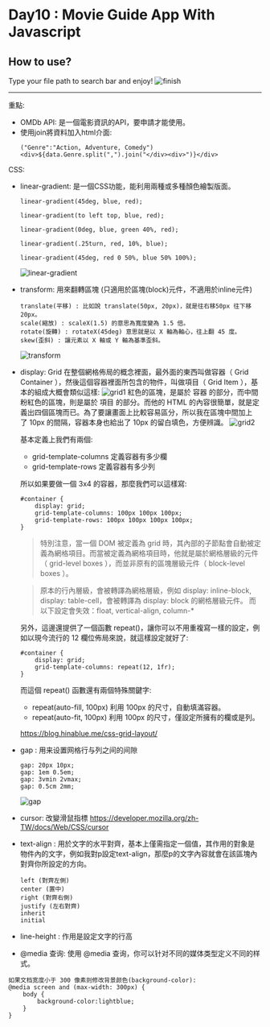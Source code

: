 # Day10 : Movie Guide App With Javascript
## How to use?

Type your file path to search bar and enjoy!
![finish](./img/finish.jpg)

---

重點: 
* OMDb API: 是一個電影資訊的API，要申請才能使用。
* 使用join將資料加入html介面:
    ```
    ("Genre":"Action, Adventure, Comedy")
    <div>${data.Genre.split(",").join("</div><div>")}</div>
    ```


CSS:
* linear-gradient: 是一個CSS功能，能利用兩種或多種顏色繪製版面。
    ```
    linear-gradient(45deg, blue, red);

    linear-gradient(to left top, blue, red);

    linear-gradient(0deg, blue, green 40%, red);

    linear-gradient(.25turn, red, 10%, blue);

    linear-gradient(45deg, red 0 50%, blue 50% 100%);
    ```
    ![linear-gradient](./img/inear-gradient.jpg)

* transform: 用來翻轉區塊 (只適用於區塊(block)元件，不適用於inline元件)
    ```
    translate(平移) : 比如說 translate(50px, 20px)，就是往右移50px 往下移 20px。
    scale(縮放) : scaleX(1.5) 的意思為寬度變為 1.5 倍。
    rotate(旋轉) : rotateX(45deg) 意思就是以 X 軸為軸心，往上翻 45 度。
    skew(歪斜) : 讓元素以 X 軸或 Y 軸為基準歪斜。
    ```
    ![transform](./img/transform.jpg)


* display: Grid
    在整個網格佈局的概念裡面，最外面的東西叫做容器（ Grid Container ），然後這個容器裡面所包含的物件，叫做項目（ Grid Item ），基本的組成大概會類似這樣:
    ![grid1](./img/grid1.jpg)
    紅色的區塊，是屬於 容器 的部分，而中間粉紅色的區塊，則是屬於 項目 的部分。而他的 HTML 的內容很簡單，就是定義出四個區塊而已。為了要讓畫面上比較容易區分，所以我在區塊中間加上了 10px 的間隔，容器本身也給出了 10px 的留白填色，方便辨識。
    ![grid2](./img/grid2.jpg)

    基本定義上我們有兩個:
    * grid-template-columns 定義容器有多少欄
    * grid-template-rows 定義容器有多少列

    所以如果要做一個 3x4 的容器，那麼我們可以這樣寫:
    ```
    #container {
        display: grid;
        grid-template-columns: 100px 100px 100px;
        grid-template-rows: 100px 100px 100px 100px;
    }
    ```
    > 特別注意，當一個 DOM 被定義為 grid 時，其內部的子節點會自動被定義為網格項目。而當被定義為網格項目時，他就是屬於網格層級的元件（ grid-level boxes ），而並非原有的區塊層級元件（ block-level boxes ）。

    > 原本的行內層級，會被轉譯為網格層級，例如 display: inline-block, display: table-cell，會被轉譯為 display: block 的網格層級元件。
    而以下設定會失效：float, vertical-align, column-*

    另外，這邊還提供了一個函數 repeat()，讓你可以不用重複寫一樣的設定，例如以現今流行的 12 欄位佈局來說，就這樣設定就好了:
    ```
    #container {
        display: grid;
        grid-template-columns: repeat(12, 1fr);
    }
    ```
    而這個 repeat() 函數還有兩個特殊關鍵字:
    * repeat(auto-fill, 100px) 利用 100px 的尺寸，自動填滿容器。
    * repeat(auto-fit, 100px) 利用 100px 的尺寸，僅設定所擁有的欄或是列。
    
    https://blog.hinablue.me/css-grid-layout/

* gap : 用来设置网格行与列之间的间隙
    ```
    gap: 20px 10px;
    gap: 1em 0.5em;
    gap: 3vmin 2vmax;
    gap: 0.5cm 2mm;
    ```
    ![gap](./img/gap.jpg)

* cursor: 改變滑鼠指標
    https://developer.mozilla.org/zh-TW/docs/Web/CSS/cursor 

* text-align : 用於文字的水平對齊，基本上僅需指定一個值，其作用的對象是物件內的文字，例如我對p設定text-align，那麼p的文字內容就會在該區塊內對齊你所設定的方向。
    ```
    left (對齊左側)
    center (置中)
    right (對齊右側)
    justify (左右對齊)
    inherit
    initial
    ```

* line-height : 作用是設定文字的行高
* @media 查询: 使用 @media 查询，你可以针对不同的媒体类型定义不同的样式。
```
如果文档宽度小于 300 像素则修改背景颜色(background-color):
@media screen and (max-width: 300px) {
    body {
        background-color:lightblue;
    }
}
```